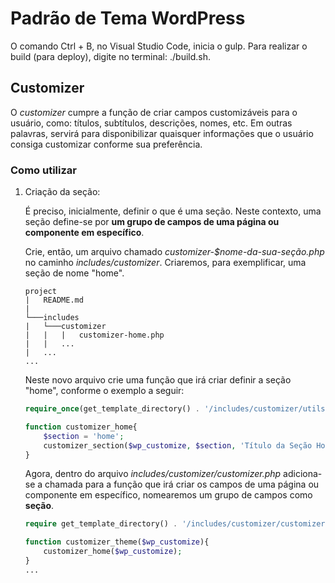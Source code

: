 # Padrão de Tema WordPress

O comando Ctrl + B, no Visual Studio Code, inicia o gulp.
Para realizar o build (para deploy), digite no terminal: ./build.sh.

## Customizer

O *customizer* cumpre a função de criar campos customizáveis para o usuário, como: títulos, subtítulos, descrições, nomes, etc. Em outras palavras, servirá para disponibilizar quaisquer informações que o usuário consiga customizar conforme sua preferência.

### Como utilizar

1. Criação da seção:

    É preciso, inicialmente, definir o que é uma seção. Neste contexto, uma seção define-se por **um grupo de campos de uma página ou componente em específico**.

    Crie, então, um arquivo chamado *customizer-$nome-da-sua-seção.php* no caminho *includes/customizer*. Criaremos, para exemplificar, uma seção de nome "home".

    ```files
    project
    |   README.md
    |
    └───includes
    |   └───customizer
    |   |   |   customizer-home.php
    |   |   ...
    |   ...
    ...
    ```

    Neste novo arquivo crie uma função que irá criar definir a seção "home", conforme o exemplo a seguir:

    ```php
    require_once(get_template_directory() . '/includes/customizer/utils.php'); ///utils do customizer.

    function customizer_home{
        $section = 'home';
        customizer_section($wp_customize, $section, 'Título da Seção Home', "Descrição da seção Home.");
    }
    ```

    Agora, dentro do arquivo *includes/customizer/customizer.php* adiciona-se a chamada para a função que irá criar os campos de uma página ou componente em específico, nomearemos um grupo de campos como **seção**.

    ```php
    require get_template_directory() . '/includes/customizer/customizer-home.php';

    function customizer_theme($wp_customize){
        customizer_home($wp_customize);
    }
    ...
    ```
